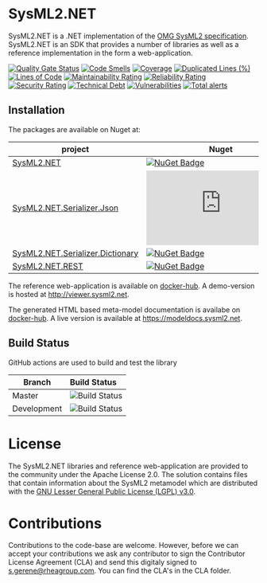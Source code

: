 # SysML2.NET

SysML2.NET is a .NET implementation of the [OMG SysML2 specification](https://github.com/Systems-Modeling/SysML-v2-Release). SysML2.NET is an SDK that provides a number of libraries as well as a reference implementation in the form a web-application.

[![Quality Gate Status](https://sonarcloud.io/api/project_badges/measure?project=RHEAGROUP_SysML2.NET&metric=alert_status)](https://sonarcloud.io/summary/new_code?id=RHEAGROUP_SysML2.NET)
[![Code Smells](https://sonarcloud.io/api/project_badges/measure?project=RHEAGROUP_SysML2.NET&metric=code_smells)](https://sonarcloud.io/summary/new_code?id=RHEAGROUP_SysML2.NET)
[![Coverage](https://sonarcloud.io/api/project_badges/measure?project=RHEAGROUP_SysML2.NET&metric=coverage)](https://sonarcloud.io/summary/new_code?id=RHEAGROUP_SysML2.NET)
[![Duplicated Lines (%)](https://sonarcloud.io/api/project_badges/measure?project=RHEAGROUP_SysML2.NET&metric=duplicated_lines_density)](https://sonarcloud.io/summary/new_code?id=RHEAGROUP_SysML2.NET)
[![Lines of Code](https://sonarcloud.io/api/project_badges/measure?project=RHEAGROUP_SysML2.NET&metric=ncloc)](https://sonarcloud.io/summary/new_code?id=RHEAGROUP_SysML2.NET)
[![Maintainability Rating](https://sonarcloud.io/api/project_badges/measure?project=RHEAGROUP_SysML2.NET&metric=sqale_rating)](https://sonarcloud.io/summary/new_code?id=RHEAGROUP_SysML2.NET)
[![Reliability Rating](https://sonarcloud.io/api/project_badges/measure?project=RHEAGROUP_SysML2.NET&metric=reliability_rating)](https://sonarcloud.io/summary/new_code?id=RHEAGROUP_SysML2.NET)
[![Security Rating](https://sonarcloud.io/api/project_badges/measure?project=RHEAGROUP_SysML2.NET&metric=security_rating)](https://sonarcloud.io/summary/new_code?id=RHEAGROUP_SysML2.NET)
[![Technical Debt](https://sonarcloud.io/api/project_badges/measure?project=RHEAGROUP_SysML2.NET&metric=sqale_index)](https://sonarcloud.io/summary/new_code?id=RHEAGROUP_SysML2.NET)
[![Vulnerabilities](https://sonarcloud.io/api/project_badges/measure?project=RHEAGROUP_SysML2.NET&metric=vulnerabilities)](https://sonarcloud.io/summary/new_code?id=RHEAGROUP_SysML2.NET)
[![Total alerts](https://img.shields.io/lgtm/alerts/g/RHEAGROUP/SysML2.NET.svg?logo=lgtm&logoWidth=18)](https://lgtm.com/projects/g/RHEAGROUP/SysML2.NET/alerts/)

## Installation

The packages are available on Nuget at:

project                                                                                             | Nuget
--------------------------------------------------------------------------------------------------- | ------------
[SysML2.NET](https://www.nuget.org/packages/SysML2.NET)                                             | [![NuGet Badge](https://buildstats.info/nuget/SysML2.NET)](https://buildstats.info/nuget/SysML2.NET)
[SysML2.NET.Serializer.Json](https://www.nuget.org/packages/SysML2.NET.Serializer.Json)             | [![NuGet Badge](https://buildstats.info/nuget/SysML2.NET.Serializer.Json)](https://buildstats.info/nuget/SysML2.NET.Serializer.Json)
[SysML2.NET.Serializer.Dictionary](https://www.nuget.org/packages/SysML2.NET.Serializer.Dictionary) | [![NuGet Badge](https://buildstats.info/nuget/SysML2.NET.Serializer.Dictionary)](https://www.nuget.org/packages/SysML2.NET.Serializer.Dictionary#readme-body-tab)
[SysML2.NET.REST](https://www.nuget.org/packages/SysML2.NET.REST)                                   | [![NuGet Badge](https://buildstats.info/nuget/SysML2.NET.REST)](https://buildstats.info/nuget/SysML2.NET.REST)

The reference web-application is available on [docker-hub](https://hub.docker.com/r/rheagroup/sysml2.net.viewer). A demo-version is hosted at http://viewer.sysml2.net.

The generated HTML based meta-model documentation is availabe on [docker-hub](https://hub.docker.com/r/rheagroup/sysml2.net.docs). A live version is available at https://modeldocs.sysml2.net. 

## Build Status

GitHub actions are used to build and test the library

Branch | Build Status
------- | :------------
Master | ![Build Status](https://github.com/RHEAGROUP/SysML2.NET/actions/workflows/CodeQuality.yml/badge.svg?branch=master)
Development | ![Build Status](https://github.com/RHEAGROUP/SysML2.NET/actions/workflows/CodeQuality.yml/badge.svg?branch=development)

# License

The SysML2.NET libraries and reference web-application are provided to the community under the Apache License 2.0. The solution contains files that contain information about the SysML2 metamodel which are distributed with the [GNU Lesser General Public License (LGPL) v3.0](https://opensource.org/licenses/LGPL-3.0).

# Contributions

Contributions to the code-base are welcome. However, before we can accept your contributions we ask any contributor to sign the Contributor License Agreement (CLA) and send this digitaly signed to s.gerene@rheagroup.com. You can find the CLA's in the CLA folder.
